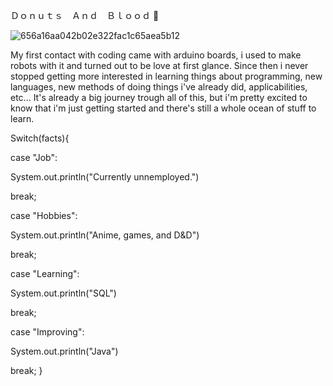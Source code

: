 Ｄｏｎｕｔｓ　Ａｎｄ　Ｂｌｏｏｄ 🍩

![656a16aa042b02e322fac1c65aea5b12](https://user-images.githubusercontent.com/59175438/176589517-df9ceccc-9d2a-4996-a8d2-736f8edabb00.jpg)

 
My first contact with coding came with arduino boards, i used to make robots with it and turned out to be love at first glance.
Since then i never stopped getting more interested in learning things about programming, new languages, new methods of doing things i've already did, applicabilities, etc...
It's already a big journey trough all of this, but i'm pretty excited to know that i'm just getting started and there's still a whole ocean of stuff to learn.

Switch(facts){

case "Job":

System.out.println("Currently unnemployed.")

break;

case "Hobbies":

System.out.println("Anime, games, and D&D")

break;

case "Learning":

System.out.println("SQL")

break;

case "Improving":

System.out.println("Java")

break;
}
